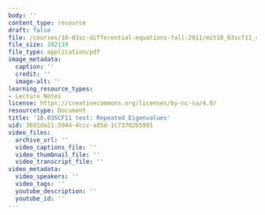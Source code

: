```yaml
---
body: ''
content_type: resource
draft: false
file: /courses/18-03sc-differential-equations-fall-2011/mit18_03scf11_s33_8text.pdf
file_size: 182119
file_type: application/pdf
image_metadata:
  caption: ''
  credit: ''
  image-alt: ''
learning_resource_types:
- Lecture Notes
license: https://creativecommons.org/licenses/by-nc-sa/4.0/
resourcetype: Document
title: '18.03SCF11 text: Repeated Eigenvalues'
uid: 3691da21-5944-4ccc-a85d-1c73702b5991
video_files:
  archive_url: ''
  video_captions_file: ''
  video_thumbnail_file: ''
  video_transcript_file: ''
video_metadata:
  video_speakers: ''
  video_tags: ''
  youtube_description: ''
  youtube_id: ''
---
```

